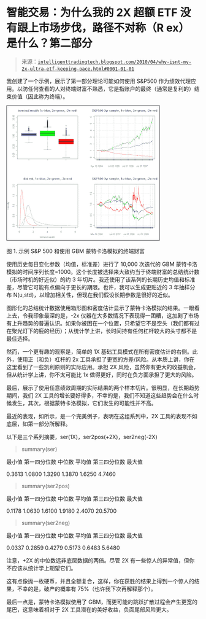 <!--yml

类别：未分类

日期：2024-05-18 04:45:50

-->

# 智能交易：为什么我的 2X 超额 ETF 没有跟上市场步伐，路径不对称（R ex）是什么？第二部分

> 来源：[`intelligenttradingtech.blogspot.com/2010/04/why-isnt-my-2x-ultra-etf-keeping-pace.html#0001-01-01`](http://intelligenttradingtech.blogspot.com/2010/04/why-isnt-my-2x-ultra-etf-keeping-pace.html#0001-01-01)

我创建了一个示例，展示了第一部分理论可能如何使用 S&P500 作为绩效代理应用。以防任何查看的人对终端财富不熟悉，它是指账户的最终（通常是复利的）结束价值（因此称为终端）。

![](img/557ab8b9ee2907e4ca46bb76d810b4fc.png)

图 1. 示例 S&P 500 和使用 GBM 蒙特卡洛模拟的终端财富

使用历史每日变化参数（均值，标准差）进行了 10,000 次迭代的 GBM 蒙特卡洛模拟的时间序列长度=1000。这个长度被选择来大致约当于终端财富的总结统计数（市场时机的好近似）的约 3 年切片。我还使用了该系列的长期历史均值和标准差，尽管它可能有点偏向于更长的期限。也许，我可以生成更贴近的 3 年抽样分布 N(u,std)，以增加相关性，但现在我们假设长期参数是很好的近似。

图形化的总结统计数据使用箱形图和密度估计显示了蒙特卡洛模拟的结果。一眼看上去，令我印象最深的是，-2x 仪器在大多数情况下表现得一团糟，这加剧了市场有上升趋势的普遍认识。如果你被困在一个位置，只希望它不是空头（我们都有过在聚光灯下的鹿的经历）；从统计学上讲，长时间持有任何杠杆较大的头寸都不是最佳选择。

然而，一个更有趣的观察是，简单的 1X 基础工具模式在所有密度估计的右侧。此外，使用正（和负）杠杆的 2x 工具承担了更宽的方差/风险。从本质上讲，你在这里看到了一些凯利原则的实际应用。承担 2X 风险，虽然你有更大的收益机会，但从统计学上讲，你不太可能比 1x 做得更好，同时在负方面承担了更大的风险。

最后，展示了使用任意绩效周期的实际结果的两个样本切片。很明显，在长期趋势期间，我们 2X 工具的增长要好得多，不幸的是，我们不知道这些趋势会在什么时候发生，其次，根据蒙特卡洛模拟，它们发生的可能性并不高。

最近的表现，如所示，是一个完美例子，表明在这组系列中，2X 工具的表现不如底层，如第一部分所解释。

以下是三个系列摘要，ser(1X)，ser2pos(+2X)，ser2neg(-2X)

> summary(ser)

最小值 第一四分位数 中位数 平均值 第三四分位数 最大值

0.3613 1.0800 1.3290 1.3870 1.6250 4.7460

> summary(ser2pos)

最小值 第一四分位数 中位数 平均值 第三四分位数 最大值

0.1178 1.0630 1.6100 1.9180 2.4070 20.5700

> summary(ser2neg)

最小值 第一四分位数 中位数 平均值 第三四分位数 最大值

0.0337 0.2859 0.4279 0.5173 0.6483 5.6480

注意，+2X 的中位数远非底层数据的两倍。尽管 2X 有一些惊人的异常值，但你不应该从统计学上期望它们。

这有点像抛一枚硬币，并且全额复合，这样，你在获胜的结果上得到一个惊人的结果，不幸的是，破产的概率有 75%（也许我下次再解释那个）。

最后一点是，蒙特卡洛模拟使用了 GBM，而更可能的跳跃扩散过程会产生更宽的尾巴，这意味着相对于 2X 工具潜在的美好收益，负面尾部风险更大。
